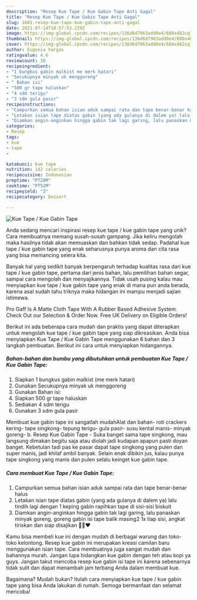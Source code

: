 ```yaml
---
description: "Resep Kue Tape / Kue Gabin Tape Anti Gagal"
title: "Resep Kue Tape / Kue Gabin Tape Anti Gagal"
slug: 1601-resep-kue-tape-kue-gabin-tape-anti-gagal
date: 2021-07-14T18:57:53.229Z
image: https://img-global.cpcdn.com/recipes/136d6d7963add0e4/680x482cq70/kue-tape-kue-gabin-tape-foto-resep-utama.jpg
thumbnail: https://img-global.cpcdn.com/recipes/136d6d7963add0e4/680x482cq70/kue-tape-kue-gabin-tape-foto-resep-utama.jpg
cover: https://img-global.cpcdn.com/recipes/136d6d7963add0e4/680x482cq70/kue-tape-kue-gabin-tape-foto-resep-utama.jpg
author: Eugenia Vargas
ratingvalue: 4.6
reviewcount: 10
recipeingredient:
- "1 bungkus gabin malkist me merk hatari"
- "Secukupnya minyak uk menggoreng"
- " Bahan isi"
- "500 gr tape haluskan"
- "4 sdm terigu"
- "3 sdm gula pasir"
recipeinstructions:
- "Campurkan semua bahan isian aduk sampai rata dan tape benar-benar halus"
- "Letakan isian tape diatas gabin (yang ada gulanya di dalem ya) lalu tindih lagi dengan 1 keping gabin rapihkan tape di sisi-sisi biskuit"
- "Diamkan angin-anginkan hingga gabin tak lagi garing, lalu panaskan minyak goreng, goreng gabin isi tape balik masing2 1x tiap sisi, angkat tiriskan dan siap disajikan 🤗🥰❤️"
categories:
- Resep
tags:
- kue
- tape
- 

katakunci: kue tape  
nutrition: 142 calories
recipecuisine: Indonesian
preptime: "PT28M"
cooktime: "PT52M"
recipeyield: "3"
recipecategory: Dessert

---
```



![Kue Tape / Kue Gabin Tape](https://img-global.cpcdn.com/recipes/136d6d7963add0e4/680x482cq70/kue-tape-kue-gabin-tape-foto-resep-utama.jpg)

Anda sedang mencari inspirasi resep kue tape / kue gabin tape yang unik? Cara membuatnya memang susah-susah gampang. Jika keliru mengolah maka hasilnya tidak akan memuaskan dan bahkan tidak sedap. Padahal kue tape / kue gabin tape yang enak seharusnya punya aroma dan cita rasa yang bisa memancing selera kita.

Banyak hal yang sedikit banyak berpengaruh terhadap kualitas rasa dari kue tape / kue gabin tape, pertama dari jenis bahan, lalu pemilihan bahan segar, sampai cara mengolah dan menyajikannya. Tidak usah pusing kalau mau menyiapkan kue tape / kue gabin tape yang enak di mana pun anda berada, karena asal sudah tahu triknya maka hidangan ini mampu menjadi sajian istimewa.

Pro Gaff Is A Matte Cloth Tape With A Rubber Based Adhesive System. Check Out our Selection &amp; Order Now. Free UK Delivery on Eligible Orders!


Berikut ini ada beberapa cara mudah dan praktis yang dapat diterapkan untuk mengolah kue tape / kue gabin tape yang siap dikreasikan. Anda bisa menyiapkan Kue Tape / Kue Gabin Tape menggunakan 6 bahan dan 3 langkah pembuatan. Berikut ini cara untuk menyiapkan hidangannya.

<!--inarticleads1-->

##### Bahan-bahan dan bumbu yang dibutuhkan untuk pembuatan Kue Tape / Kue Gabin Tape:

1. Siapkan 1 bungkus gabin malkist (me merk hatari)
1. Gunakan Secukupnya minyak uk menggoreng
1. Gunakan  Bahan isi:
1. Siapkan 500 gr tape haluskan
1. Sediakan 4 sdm terigu
1. Gunakan 3 sdm gula pasir


Membuat kue gabin tape ini sangatlah mudahAlat dan bahan- roti crackers kering- tape singkong- tepung terigu- gula pasir- susu kental manis- minyak goreng- b. Resep Kue Gabin Tape - Suka banget sama tape singkong, mau langsung dimakan begitu saja atau diolah jadi kudapan apapun pasti doyan banget. Kebetulan tadi pas ke pasar dapat tape singkong yang pulen dan super manis, jadi khilaf ambil banyak. Selain enak dibikin jus, kalau punya tape singkong yang manis dan pulen selalu keinget kue gabin tape. 

<!--inarticleads2-->

##### Cara membuat Kue Tape / Kue Gabin Tape:

1. Campurkan semua bahan isian aduk sampai rata dan tape benar-benar halus
1. Letakan isian tape diatas gabin (yang ada gulanya di dalem ya) lalu tindih lagi dengan 1 keping gabin rapihkan tape di sisi-sisi biskuit
1. Diamkan angin-anginkan hingga gabin tak lagi garing, lalu panaskan minyak goreng, goreng gabin isi tape balik masing2 1x tiap sisi, angkat tiriskan dan siap disajikan 🤗🥰❤️


Kamu bisa membeli kue ini dengan mudah di berbagai warung dan toko-toko kelontong. Resep kue gabin ini merupakan kreasi camilan baru menggunakan isian tape. Cara membuatnya juga sangat mudah dan bahannya murah. Jangan lupa hidangkan kue gabin dengan teh atau kopi ya guys. Jangan takut mencoba resep kue gabin isi tape ini karena sebenarnya tidak sulit dan dapat menambah jam terbang Anda dalam membuat kue. 

Bagaimana? Mudah bukan? Itulah cara menyiapkan kue tape / kue gabin tape yang bisa Anda lakukan di rumah. Semoga bermanfaat dan selamat mencoba!
